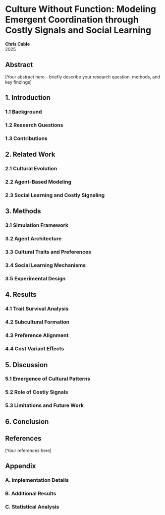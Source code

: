 # Culture Without Function: Modeling Emergent Coordination through Costly Signals and Social Learning

**Chris Cable**  
2025

## Abstract

[Your abstract here - briefly describe your research question, methods, and key findings]

## 1. Introduction

### 1.1 Background
### 1.2 Research Questions
### 1.3 Contributions

## 2. Related Work

### 2.1 Cultural Evolution
### 2.2 Agent-Based Modeling
### 2.3 Social Learning and Costly Signaling

## 3. Methods

### 3.1 Simulation Framework
### 3.2 Agent Architecture
### 3.3 Cultural Traits and Preferences
### 3.4 Social Learning Mechanisms
### 3.5 Experimental Design

## 4. Results

### 4.1 Trait Survival Analysis
### 4.2 Subcultural Formation
### 4.3 Preference Alignment
### 4.4 Cost Variant Effects

## 5. Discussion

### 5.1 Emergence of Cultural Patterns
### 5.2 Role of Costly Signals
### 5.3 Limitations and Future Work

## 6. Conclusion

## References

[Your references here]

## Appendix

### A. Implementation Details
### B. Additional Results
### C. Statistical Analysis 